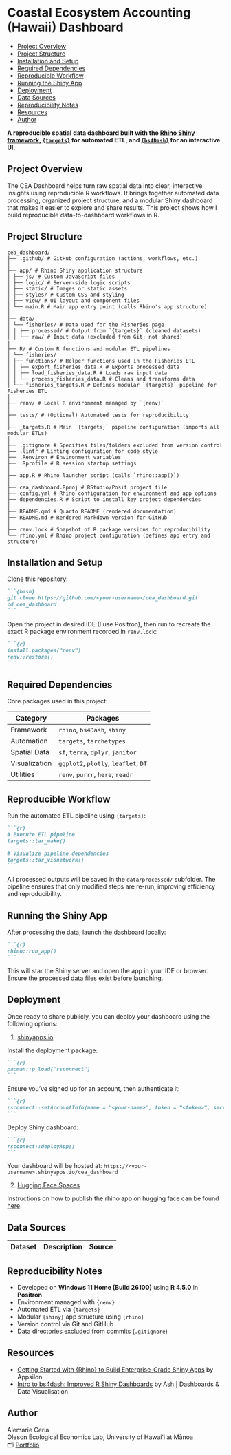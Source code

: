 # Coastal Ecosystem Accounting (Hawaii) Dashboard


- [Project Overview](#project-overview)
- [Project Structure](#project-structure)
- [Installation and Setup](#installation-and-setup)
- [Required Dependencies](#required-dependencies)
- [Reproducible Workflow](#reproducible-workflow)
- [Running the Shiny App](#running-the-shiny-app)
- [Deployment](#deployment)
- [Data Sources](#data-sources)
- [Reproducibility Notes](#reproducibility-notes)
- [Resources](#resources)
- [Author](#author)

**A reproducible spatial data dashboard built with the [Rhino Shiny
framework](https://appsilon.github.io/rhino/),
[`{targets}`](https://books.ropensci.org/targets/) for automated ETL,
and [`{bs4Dash}`](https://bs4dash.rinterface.com/) for an interactive
UI.**

## Project Overview

The CEA Dashboard helps turn raw spatial data into clear, interactive
insights using reproducible R workflows. It brings together automated
data processing, organized project structure, and a modular Shiny
dashboard that makes it easier to explore and share results. This
project shows how I build reproducible data-to-dashboard workflows in R.

## Project Structure

``` text
cea_dashboard/
├── .github/ # GitHub configuration (actions, workflows, etc.)
│
├── app/ # Rhino Shiny application structure
│ ├── js/ # Custom JavaScript files
│ ├── logic/ # Server-side logic scripts
│ ├── static/ # Images or static assets
│ ├── styles/ # Custom CSS and styling
│ ├── view/ # UI layout and component files
│ └── main.R # Main app entry point (calls Rhino's app structure)
│
├── data/
│ └── fisheries/ # Data used for the Fisheries page
│ │ ├── processed/ # Output from `{targets}` (cleaned datasets)
│ │ └── raw/ # Input data (excluded from Git; not shared)
|
├── R/ # Custom R functions and modular ETL pipelines
│ └── fisheries/
│ ├── functions/ # Helper functions used in the Fisheries ETL
│ │ ├── export_fisheries_data.R # Exports processed data
│ │ ├── load_fisheries_data.R # Loads raw input data
│ │ └── process_fisheries_data.R # Cleans and transforms data
│ └── fisheries_targets.R # Defines modular `{targets}` pipeline for Fisheries ETL
│
├── renv/ # Local R environment managed by `{renv}`
│
├── tests/ # (Optional) Automated tests for reproducibility
│
├── _targets.R # Main `{targets}` pipeline configuration (imports all modular ETLs)
│
├── .gitignore # Specifies files/folders excluded from version control
├── .lintr # Linting configuration for code style
├── .Renviron # Environment variables
├── .Rprofile # R session startup settings
│
├── app.R # Rhino launcher script (calls `rhino::app()`)
│
├── cea_dashboard.Rproj # RStudio/Posit project file
├── config.yml # Rhino configuration for environment and app options
├── dependencies.R # Script to install key project dependencies
│
├── README.qmd # Quarto README (rendered documentation)
├── README.md # Rendered Markdown version for GitHub
│
├── renv.lock # Snapshot of R package versions for reproducibility
└── rhino.yml # Rhino project configuration (defines app entry and structure)
```

## Installation and Setup

Clone this repository:

```` markdown
```{bash}
git clone https://github.com/<your-username>/cea_dashboard.git
cd cea_dashboard
```
````

Open the project in desired IDE (I use Positron), then run to recreate
the exact R package environment recorded in `renv.lock`:

```` markdown
```{r}
install.packages("renv")
renv::restore()
```
````

## Required Dependencies

Core packages used in this project:

| Category      | Packages                             |
|---------------|--------------------------------------|
| Framework     | `rhino`, `bs4Dash`, `shiny`          |
| Automation    | `targets`, `tarchetypes`             |
| Spatial Data  | `sf`, `terra`, `dplyr`, `janitor`    |
| Visualization | `ggplot2`, `plotly`, `leaflet`, `DT` |
| Utilities     | `renv`, `purrr`, `here`, `readr`     |

## Reproducible Workflow

Run the automated ETL pipeline using `{targets}`:

```` markdown
```{r}
# Execute ETL pipeline
targets::tar_make()  

# Visualize pipeline dependencies     
targets::tar_visnetwork()    
```
````

All processed outputs will be saved in the `data/processed/` subfolder.
The pipeline ensures that only modified steps are re-run, improving
efficiency and reproducibility.

## Running the Shiny App

After processing the data, launch the dashboard locally:

```` markdown
```{r}
rhino::run_app()
```
````

This will star the Shiny server and open the app in your IDE or browser.
Ensure the processed data files exist before launching.

## Deployment

Once ready to share publicly, you can deploy your dashboard using the
following options:

1.  [shinyapps.io](https://www.shinyapps.io/)

Install the deployment package:

```` markdown
```{r}
pacman::p_load("rsconnect")
```
````

Ensure you’ve signed up for an account, then authenticate it:

```` markdown
```{r}
rsconnect::setAccountInfo(name = "<your-name>", token = "<token>", secret = "<secret>"
```
````

Deploy Shiny dashboard:

```` markdown
```{r}
rsconnect::deployApp()
```
````

Your dashboard will be hosted at:
`https://<your-username>.shinyapps.io/cea_dashboard`

2.  [Hugging Face Spaces](https://huggingface.co/spaces)

Instructions on how to publish the rhino app on hugging face can be
found
[here](https://appsilon.github.io/rhino/articles/how-to/publish-on-huggingface.html).

## Data Sources

| Dataset | Description | Source |
|---------|-------------|--------|

## Reproducibility Notes

- Developed on **Windows 11 Home (Build 26100)** using **R 4.5.0** in
  **Positron**
- Environment managed with `{renv}`
- Automated ETL via `{targets}`
- Modular `{shiny}` app structure using `{rhino}`
- Version control via Git and GitHub
- Data directories excluded from commits (`.gitignore`)

## Resources

- [Getting Started with {Rhino} to Build Enterprise-Grade Shiny
  Apps](https://www.youtube.com/watch?v=_Om68Yj5Sxc&list=PLNuj1Dnarqy6Ye2SuVtHiDiB1AHC0_HUu&index=18)
  by Appsilon
- [Intro to bs4dash: Improved R Shiny
  Dashboards](https://www.youtube.com/watch?v=LY6K_GD4ypc&list=PLNuj1Dnarqy6Ye2SuVtHiDiB1AHC0_HUu&index=25&t=362s)
  by Ash \| Dashboards & Data Visualisation

## Author

Alemarie Ceria  
Oleson Ecological Economics Lab, University of Hawaiʻi at Mānoa  
🗂️ [Portfolio](https://alemarieceria.github.io/portfolio/)
